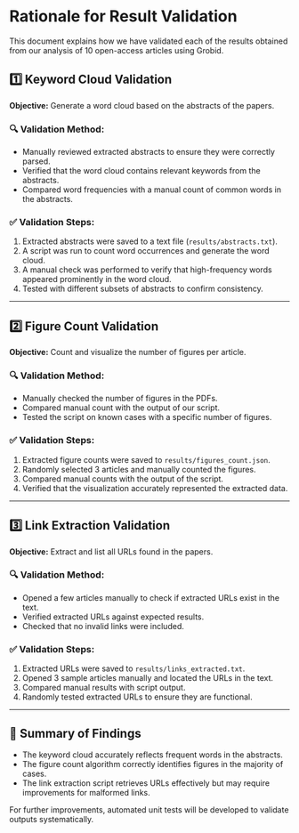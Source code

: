 # Rationale for Result Validation

This document explains how we have validated each of the results obtained from our analysis of 10 open-access articles using Grobid.

## 1️⃣ Keyword Cloud Validation  
**Objective:** Generate a word cloud based on the abstracts of the papers.  

### 🔍 Validation Method:  
- Manually reviewed extracted abstracts to ensure they were correctly parsed.  
- Verified that the word cloud contains relevant keywords from the abstracts.  
- Compared word frequencies with a manual count of common words in the abstracts.  

### ✅ Validation Steps:  
1. Extracted abstracts were saved to a text file (`results/abstracts.txt`).  
2. A script was run to count word occurrences and generate the word cloud.  
3. A manual check was performed to verify that high-frequency words appeared prominently in the word cloud.  
4. Tested with different subsets of abstracts to confirm consistency.  

---

## 2️⃣ Figure Count Validation  
**Objective:** Count and visualize the number of figures per article.  

### 🔍 Validation Method:  
- Manually checked the number of figures in the PDFs.  
- Compared manual count with the output of our script.  
- Tested the script on known cases with a specific number of figures.  

### ✅ Validation Steps:  
1. Extracted figure counts were saved to `results/figures_count.json`.  
2. Randomly selected 3 articles and manually counted the figures.  
3. Compared manual counts with the output of the script.  
4. Verified that the visualization accurately represented the extracted data.  

---

## 3️⃣ Link Extraction Validation  
**Objective:** Extract and list all URLs found in the papers.  

### 🔍 Validation Method:  
- Opened a few articles manually to check if extracted URLs exist in the text.  
- Verified extracted URLs against expected results.  
- Checked that no invalid links were included.  

### ✅ Validation Steps:  
1. Extracted URLs were saved to `results/links_extracted.txt`.  
2. Opened 3 sample articles manually and located the URLs in the text.  
3. Compared manual results with script output.  
4. Randomly tested extracted URLs to ensure they are functional.  

---

## 📌 Summary of Findings  
- The keyword cloud accurately reflects frequent words in the abstracts.  
- The figure count algorithm correctly identifies figures in the majority of cases.  
- The link extraction script retrieves URLs effectively but may require improvements for malformed links.  

For further improvements, automated unit tests will be developed to validate outputs systematically.  

